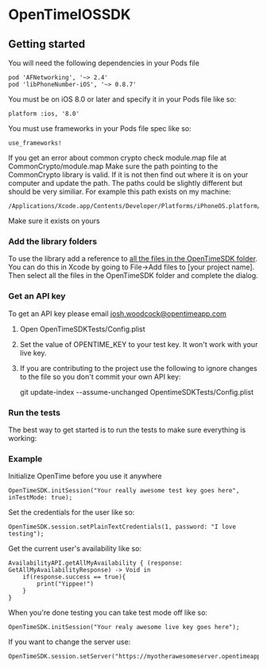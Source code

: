 # OpenTimeIOSSDK

## Getting started 
You will need the following dependencies in your Pods file

    pod 'AFNetworking', '~> 2.4'
    pod 'libPhoneNumber-iOS', '~> 0.8.7'

You must be on iOS 8.0 or later and specify it in your Pods file like so: 

    platform :ios, '8.0'

You must use frameworks in your Pods file spec like so: 

    use_frameworks!

If you get an error about common crypto check module.map file at CommonCrypto/module.map
Make sure the path pointing to the CommonCrypto library is valid. If it is not then find out where it is on your computer and update the path. 
The paths could be slightly different but should be very similiar. For example this path exists on my machine: 

    /Applications/Xcode.app/Contents/Developer/Platforms/iPhoneOS.platform/Developer/SDKs/iPhoneOS9.0.sdk/usr/include/CommonCrypto/

Make sure it exists on yours

### Add the library folders
To use the library add a reference to [all the files in the OpenTimeSDK folder](https://github.com/OpenTimeApp/OpenTimeIOSSDK/tree/master/OpenTimeSDK). You can do this in Xcode by going to File->Add files to [your project name]. Then select all the files in the OpenTimeSDK folder and complete the dialog.

### Get an API key
To get an API key please email josh.woodcock@opentimeapp.com

1. Open OpenTimeSDKTests/Config.plist
2. Set the value of OPENTIME_KEY to your test key. It won't work with your live key.
3. If you are contributing to the project use the following to ignore changes to the file so you don't commit your own API key: 
    
    git update-index --assume-unchanged OpentimeSDKTests/Config.plist

### Run the tests
The best way to get started is to run the tests to make sure everything is working: 

### Example
Initialize OpenTime before you use it anywhere
    
    OpenTimeSDK.initSession("Your really awesome test key goes here", inTestMode: true);
    
Set the credentials for the user like so: 

    OpenTimeSDK.session.setPlainTextCredentials(1, password: "I love testing");
    
Get the current user's availability like so:
    
    AvailabilityAPI.getAllMyAvailability { (response: GetAllMyAvailabilityResponse) -> Void in
        if(response.success == true){
            print("Yippee!")
        }
    }
    
When you're done testing you can take test mode off like so: 
    
    OpenTimeSDK.initSession("Your realy awesome live key goes here");
    
If you want to change the server use: 

    OpenTimeSDK.session.setServer("https://myotherawesomeserver.opentimeapp.com")
